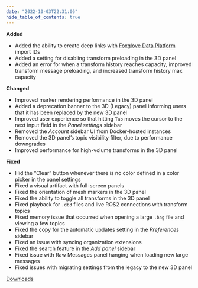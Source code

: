 ```yaml
---
date: "2022-10-03T22:31:06"
hide_table_of_contents: true
---
```


**Added**

- Added the ability to create deep links with [Foxglove Data Platform](https://foxglove.dev/data-platform) import IDs
- Added a setting for disabling transform preloading in the 3D panel
- Added an error for when a transform history reaches capacity, improved transform message preloading, and increased transform history max capacity

**Changed**

- Improved marker rendering performance in the 3D panel
- Added a deprecation banner to the 3D (Legacy) panel informing users that it has been replaced by the new 3D panel
- Improved user experience so that hitting `Tab` moves the cursor to the next input field in the _Panel settings_ sidebar
- Removed the _Account_ sidebar UI from Docker-hosted instances
- Removed the 3D panel’s topic visibility filter, due to performance downgrades
- Improved performance for high-volume transforms in the 3D panel

**Fixed**

- Hid the “Clear” button whenever there is no color defined in a color picker in the panel settings
- Fixed a visual artifact with full-screen panels
- Fixed the orientation of mesh markers in the 3D panel
- Fixed the ability to toggle all transforms in the 3D panel
- Fixed playback for `.db3` files and live ROS2 connections with transform topics
- Fixed memory issue that occurred when opening a large `.bag` file and viewing a few topics
- Fixed the copy for the automatic updates setting in the _Preferences_ sidebar
- Fixed an issue with syncing organization extensions
- Fixed the search feature in the _Add panel_ sidebar
- Fixed issue with Raw Messages panel hanging when loading new large messages
- Fixed issues with migrating settings from the legacy to the new 3D panel

[Downloads](https://github.com/foxglove/studio/releases/tag/v1.27.0)
